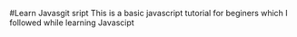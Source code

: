 #Learn Javasgit sript
This is a basic javascript tutorial for beginers which I followed while learning Javascipt